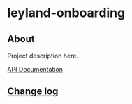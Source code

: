 # leyland-onboarding

## About

Project description here.

[API Documentation](docs/source/api.md)

## [Change log](CHANGELOG.md)

